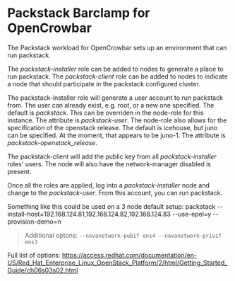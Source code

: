 # Packstack Barclamp for OpenCrowbar #

The Packstack workload for OpenCrowbar sets up an environment that can
run packstack.


The *packstack-installer* role can be added to nodes to generate a place
to run packstack.
The *packstack-client* role can be added to nodes to indicate a node
that should participate in the packstack configured cluster.

The packstack-installer role will generate a user account to run
packstack from.  The user can already exist, e.g. root, or a new one
specified.  The default is *packstack*.  This can be overriden in the
node-role for this instance.  The attribute is *packstack-user*.  The
node-role also allows for the specification of the openstack release.
The default is icehouse, but juno can be specified.  At the moment,
that appears to be juno-1.  The attribute is *packstack-openstack_release*.

The packstack-client will add the public key from all
*packstack-installer* roles' users.  The node will also have the
network-manager disabled is present.

Once all the roles are applied, log into a *packstack-installer* node
and change to the *packstack-user*.  From this account, you can run
packstack.

Something like this could be used on a 3 node default setup:
packstack --install-host=192.168.124.81,192.168.124.82,192.168.124.83
--use-epel=y --provision-demo=n

> Additional optons: `--novanetwork-pubif ens4 --novanetwork-privif ens3`

Full list of options: https://access.redhat.com/documentation/en-US/Red_Hat_Enterprise_Linux_OpenStack_Platform/2/html/Getting_Started_Guide/ch06s03s02.html


